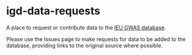 # igd-data-requests

A place to request or contribute data to the [IEU GWAS database](https://gwas.mrcieu.ac.uk).

Please use the Issues page to make requests for data to be added to the database, providing links to the original source where possible.
